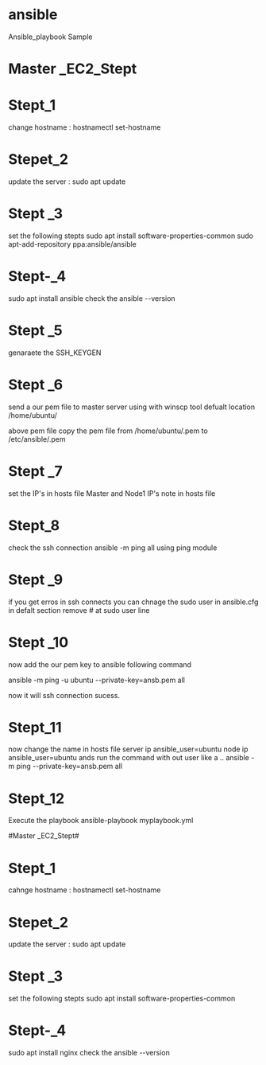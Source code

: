 # ansible
Ansible_playbook Sample


 # Master _EC2_Stept #

# Stept_1
change hostname :   hostnamectl set-hostname  <newname>

# Stepet_2

update the server : sudo apt update

# Stept _3
set the following stepts 
sudo apt install software-properties-common
sudo apt-add-repository ppa:ansible/ansible

# Stept-_4
sudo apt install ansible
check the ansible --version
# Stept _5

genaraete the SSH_KEYGEN

# Stept _6
send a our pem file to master server using with winscp tool  defualt location /home/ubuntu/ 

above pem file copy the pem file  from /home/ubuntu/.pem to /etc/ansible/.pem 

 # Stept _7

set the IP's in  hosts file  Master and Node1 IP's note in hosts file

# Stept_8 
 check the ssh connection  ansible -m ping all using ping module 

# Stept _9

if you get erros in ssh connects  you can chnage the sudo user in  ansible.cfg  in defalt section remove # at sudo user line

# Stept _10 

now add the our pem key to ansible  following command 

ansible -m ping -u ubuntu --private-key=ansb.pem all

now it will ssh connection sucess.

# Stept_11

now change the name in hosts file 
server ip ansible_user=ubuntu
node ip ansible_user=ubuntu
ands run the command with out user like a .. ansible -m ping --private-key=ansb.pem all 
 
 # Stept_12
Execute the playbook
 ansible-playbook myplaybook.yml


 #Master _EC2_Stept#


# Stept_1
cahnge hostname :   hostnamectl set-hostname  <newname>

# Stepet_2

update the server : sudo apt update

# Stept _3
set the following stepts 
sudo apt install software-properties-common


# Stept-_4
sudo apt install nginx
check the ansible --version

 
